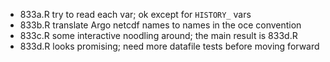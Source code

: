 * 833a.R try to read each var; ok except for `HISTORY_` vars
* 833b.R translate Argo netcdf names to names in the oce convention
* 833c.R some interactive noodling around; the main result is 833d.R
* 833d.R looks promising; need more datafile tests before moving forward

